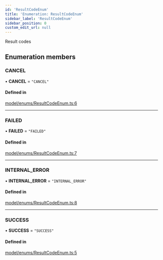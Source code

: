 ```yaml
---
id: 'ResultCodeEnum'
title: 'Enumeration: ResultCodeEnum'
sidebar_label: 'ResultCodeEnum'
sidebar_position: 0
custom_edit_url: null
---
```


Result codes

## Enumeration members

### CANCEL

• **CANCEL** = `"CANCEL"`

#### Defined in

[model/enums/ResultCodeEnum.ts:6](https://github.com/tokenstreet-tech/react-native-idnow-videoident/blob/46300f0/src/model/enums/ResultCodeEnum.ts#L6)

---

### FAILED

• **FAILED** = `"FAILED"`

#### Defined in

[model/enums/ResultCodeEnum.ts:7](https://github.com/tokenstreet-tech/react-native-idnow-videoident/blob/46300f0/src/model/enums/ResultCodeEnum.ts#L7)

---

### INTERNAL_ERROR

• **INTERNAL_ERROR** = `"INTERNAL_ERROR"`

#### Defined in

[model/enums/ResultCodeEnum.ts:8](https://github.com/tokenstreet-tech/react-native-idnow-videoident/blob/46300f0/src/model/enums/ResultCodeEnum.ts#L8)

---

### SUCCESS

• **SUCCESS** = `"SUCCESS"`

#### Defined in

[model/enums/ResultCodeEnum.ts:5](https://github.com/tokenstreet-tech/react-native-idnow-videoident/blob/46300f0/src/model/enums/ResultCodeEnum.ts#L5)
